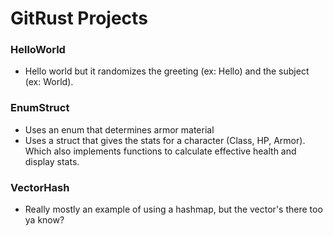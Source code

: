 # GitRust Projects

### HelloWorld
- Hello world but it randomizes the greeting (ex: Hello) and the subject (ex: World).

### EnumStruct
- Uses an enum that determines armor material
- Uses a struct that gives the stats for a character (Class, HP, Armor). Which also implements functions to calculate effective health and display stats.

### VectorHash
- Really mostly an example of using a hashmap, but the vector's there too ya know?
